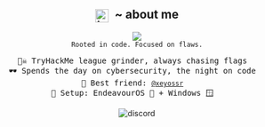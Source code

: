 <h2 align="center">
  <img src="https://cdn.discordapp.com/attachments/1383090776728141886/1392118661413863495/1389504187607420939.png?ex=686e5f09&is=686d0d89&hm=da5f47fb475de23a8ffca785ab38fe60eaa50c236ce0a30917fa6fb8e4e2bbd8" 
       alt="icon" height="24" style="vertical-align: middle; margin-right: 6px;" />
  ~ about me
</h2>

<div align="center">
  <img src="https://i.imgur.com/Rk4rEni.gif"></img>
  <br />
  <code>Rooted in code. Focused on flaws.</code>
</div>
<p></p>

<div align="center">

<pre>
🏴‍☠️ TryHackMe league grinder, always chasing flags  
🕶️ Spends the day on cybersecurity, the night on code  
🤝 Best friend: <code><a href="https://github.com/xeyossr">@xeyossr</a></code>  
💽 Setup: EndeavourOS 🐧 + Windows 🪟  
</pre>

![discord](https://dsc-readme.tsuni.dev/api/user/1241036702823223417)

</div>
